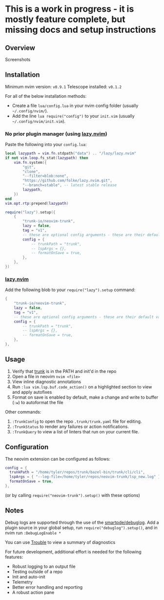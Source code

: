 # This is a work in progress - it is mostly feature complete, but missing docs and setup instructions
## Overview

Screenshots

## Installation

Minimum nvim version: `v0.9.1`
Telescope installed: `v0.1.2`

For all of the below installation methods:

- Create a file `lua/config.lua` in your nvim config folder (usually `~/.config/nvim/`).
- Add the line `lua require("config")` to your `init.vim` (usually `~/.config/nvim/init.vim`).

### No prior plugin manager (using [lazy.nvim](https://github.com/folke/lazy.nvim))

Paste the following into your `config.lua`:
```lua
local lazypath = vim.fn.stdpath("data") .. "/lazy/lazy.nvim"
if not vim.loop.fs_stat(lazypath) then
	vim.fn.system({
		"git",
		"clone",
		"--filter=blob:none",
		"https://github.com/folke/lazy.nvim.git",
		"--branch=stable", -- latest stable release
		lazypath,
	})
end
vim.opt.rtp:prepend(lazypath)

require("lazy").setup({
	{
		"trunk-io/neovim-trunk",
		lazy = false,
		tag = "v1",
		-- these are optional config arguments - these are their default values
		config = {
			-- trunkPath = "trunk",
			-- lspArgs = {},
			-- formatOnSave = true,
		},
	},
})
```

### [lazy.nvim](https://github.com/folke/lazy.nvim)
Add the following blob to your `require("lazy").setup` command:
```lua
{
	"trunk-io/neovim-trunk",
	lazy = false,
	tag = "v1",
	-- these are optional config arguments - these are their default values
	config = {
		-- trunkPath = "trunk",
		-- lspArgs = {},
		-- formatOnSave = true,
	},
},
```

## Usage

1. Verify that [trunk](https://docs.trunk.io/cli) is in the PATH and init'd in the repo
2. Open a file in neovim `nvim <file>`
3. View inline diagnostic annotations
4. Run `:lua vim.lsp.buf.code_action()` on a highlighted section to view and apply autofixes
5. Format on save is enabled by default, make a change and write to buffer (`:w`) to autoformat the file

Other commands:

1. `:TrunkConfig` to open the repo `.trunk/trunk.yaml` file for editing.
2. `:TrunkStatus` to render any failures or action notifications.
3. `:TrunkQuery` to view a list of linters that run on your current file.

## Configuration

The neovim extension can be configured as follows:

```lua
config = {
  trunkPath = "/home/tyler/repos/trunk/bazel-bin/trunk/cli/cli",
  lspArgs = { "--log-file=/home/tyler/repos/neovim-trunk/lsp_new.log" },
  formatOnSave = true,
},
```

(or by calling `require("neovim-trunk").setup()` with these options)

## Notes

Debug logs are supported through the use of the [smartpde/debuglog](https://github.com/smartpde/debuglog). Add a plugin source in your global setup, run `require("debuglog").setup()`, and in nvim run `:DebugLogEnable *`

You can use [Trouble](https://github.com/folke/trouble.nvim) to view a summary of diagnostics

For future development, additional effort is needed for the following features:

- Robust logging to an output file
- Testing outside of a repo
- Init and auto-init
- Telemetry
- Better error handling and reporting
- A robust action pane

